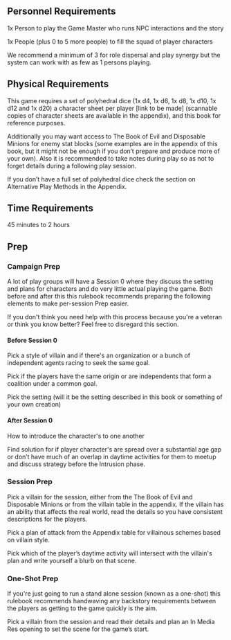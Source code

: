 ## Personnel Requirements

1x Person to play the Game Master who runs NPC interactions and the story

1x People (plus 0 to 5 more people) to fill the squad of player characters

We recommend a minimum of 3 for role dispersal and play synergy but the system can work with as few as 1 persons playing.

## Physical Requirements

This game requires a set of polyhedral dice (1x d4, 1x d6, 1x d8, 1x d10, 1x d12 and 1x d20) a character sheet per player \[link to be made\] (scannable copies of character sheets are available in the appendix), and this book for reference purposes.

Additionally you may want access to The Book of Evil and Disposable Minions for enemy stat blocks (some examples are in the appendix of this book, but it might not be enough if you don’t prepare and produce more of your own). Also it is recommended to take notes during play so as not to forget details during a following play session.

If you don’t have a full set of polyhedral dice check the section on Alternative Play Methods in the Appendix.

## Time Requirements

45 minutes to 2 hours

## Prep

### Campaign Prep

A lot of play groups will have a Session 0 where they discuss the setting and plans for characters and do very little actual playing the game. Both before and after this this rulebook recommends preparing the following elements to make per-session Prep easier.

If you don't think you need help with this process because you're a veteran or think you know better? Feel free to disregard this section.

#### Before Session 0

Pick a style of villain and if there's an organization or a bunch of independent agents racing to seek the same goal.

Pick if the players have the same origin or are independents that form a coalition under a common goal.

Pick the setting (will it be the setting described in this book or something of your own creation)

#### After Session 0

How to introduce the character's to one another

Find solution for if player character's are spread over a substantial age gap or don’t have much of an overlap in daytime activities for them to meetup and discuss strategy before the Intrusion phase.

### Session Prep

Pick a villain for the session, either from the The Book of Evil and Disposable Minions or from the villain table in the appendix. If the villain has an ability that affects the real world, read the details so you have consistent descriptions for the players.

Pick a plan of attack from the Appendix table for villainous schemes based on villain style.

Pick which of the player’s daytime activity will intersect with the villain's plan and write yourself a blurb on that scene.

### One-Shot Prep

If you're just going to run a stand alone session (known as a one-shot) this rulebook recommends handwaving any backstory requirements between the players as getting to the game quickly is the aim.

Pick a villain from the session and read their details and plan an In Media Res opening to set the scene for the game’s start.
